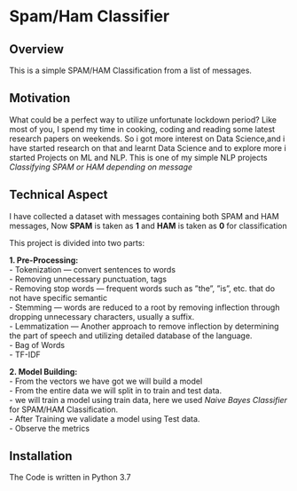 # Spam/Ham Classifier

## Overview
This is a simple SPAM/HAM Classification from a list of messages.

## Motivation
What could be a perfect way to utilize unfortunate lockdown period? Like most of you, I spend my time in cooking, coding and reading some latest research papers on weekends. So i got more interest on Data Science,and i have started research on that and learnt Data Science and to explore more i started Projects on ML and NLP. This is one of my simple NLP projects *Classifying SPAM or HAM depending on message*

## Technical Aspect

I have collected a dataset with messages containing both SPAM and HAM messages, Now **SPAM** is taken as **1** and **HAM** is taken as **0** for classification

This project is divided into two parts:

**1. Pre-Processing:**\
       - Tokenization — convert sentences to words\
       - Removing unnecessary punctuation, tags\
       - Removing stop words — frequent words such as ”the”, ”is”, etc. that do not have specific semantic\
       - Stemming — words are reduced to a root by removing inflection through dropping unnecessary characters, usually a suffix.\
       - Lemmatization — Another approach to remove inflection by determining the part of speech and utilizing detailed database of the language.\
       - Bag of Words\
       - TF-IDF
       
 **2. Model Building:**\
       - From the vectors we have got we will build a model\
       - From the entire data we will split in to train and test data.\
       - we will train a model using train data, here we used *Naive Bayes Classifier* for SPAM/HAM Classification.\
       - After Training we validate a model using Test data.\
       - Observe the metrics
             
## Installation  
The Code is written in Python 3.7

